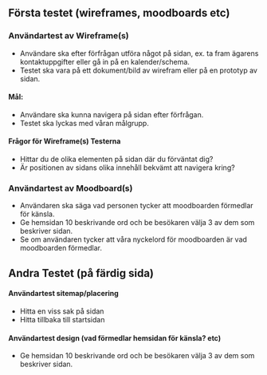 ## Första testet (wireframes, moodboards etc)


### Användartest av Wireframe(s)
* Användare ska efter förfrågan utföra något på sidan, ex. ta fram ägarens kontaktuppgifter eller gå in på en kalender/schema.
* Testet ska vara på ett dokument/bild av wirefram eller på en prototyp av sidan.

#### Mål: 
* Användare ska kunna navigera på sidan efter förfrågan.
* Testet ska lyckas med våran målgrupp.

#### Frågor för Wireframe(s) Testerna
* Hittar du de olika elementen på sidan där du förväntat dig?
* Är positionen av sidans olika innehåll bekvämt att navigera kring?


### Användartest av Moodboard(s)
* Användaren ska säga vad personen tycker att moodboarden förmedlar för känsla.
* Ge hemsidan 10 beskrivande ord och be besökaren välja 3 av dem som beskriver sidan.
* Se om användaren tycker att våra nyckelord för moodboarden är vad moodboarden förmedlar.




## Andra Testet (på färdig sida)


#### Användartest sitemap/placering
* Hitta en viss sak på sidan
* Hitta tillbaka till startsidan

#### Användartest design (vad förmedlar hemsidan för känsla? etc)
* Ge hemsidan 10 beskrivande ord och be besökaren välja 3 av dem som beskriver sidan.

